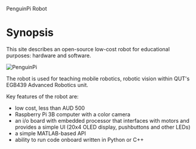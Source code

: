 PenguinPi Robot

# Synopsis

This site describes an open-source low-cost robot for educational purposes: hardware and software.

![PenguinPi](https://bitbucket.org/acrv/penguinpi-robot/src/master/software/doc/P1080377.JPG)

The robot is used for teaching mobile robotics, robotic vision within QUT's EGB439 Advanced Robotics unit.

Key features of the robot are:

* low cost, less than AUD 500
* Raspberry Pi 3B computer with a color camera
* an i/o board with embedded processor that interfaces with motors and provides a simple UI (20x4 OLED display, pushbuttons and other LEDs)
* a simple MATLAB-based API
* ability to run code onboard written in Python or C++

